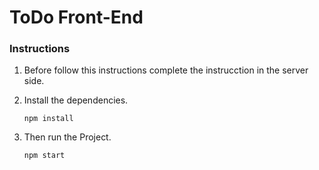 # ToDo Front-End

### Instructions

1. Before follow this instructions complete the instrucction in the server side.

2. Install the dependencies.

   ```
   npm install
   ```

3. Then run the Project.

   ```
   npm start
   ```
